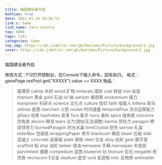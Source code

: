 ```yaml
---
title: 猫国建设者外挂
mathjax: true
date: 2021-01-14 19:56:13
link_c: Game
link_name: Cats-Country
top: 4000
tags: Cats
categories: Game
top_img: https://cdn.jsdelivr.net/gh/beelake/Picture/background/2.jpg
cover: https://cdn.jsdelivr.net/gh/beelake/Picture/background/2.jpg
---
```


猫国建设者外挂

<!-- more -->

修改方式：F12打开控制台，在Console下输入命令，回车执行。
格式：ganePage.resPool.get("XXXXX").value += XXXX
物品：
>  猫薄荷 catnip
>  木材 wood
>  矿物 minerals
>  煤炭 coal
>  铁锭 iron
>  钛锭 titanium
>  黄金 gold
>  石油 oil
>  铀 uanium
>  难得素 unobainium
>  喵力 manpower
>  科研点 science
>  文化点 culture
>  信仰 faith
>  喵星人 kittens
>  斑马 zebras
>  星图 starchart
>  火箭 rocket
>  时间通量 temporalFlux
>  浮点运算能力 gflops
>  哈希 hashrates
>  皮革 furs
>  象牙 ivory
>  香料 spice
>  独角兽 unicorns
>  空角兽 alicorn
>  眼泪 tears
>  业力(貌似无法调整) karma 
>  领导力 paragon
>  燃烧领导力 burnedParagon
>  时光水晶 timeCrystal
>  悲伤 sorrow
>  礼盒 elderBox
>  包装纸 wrappingPaper
>  黑币 blackcoin
>  横梁 beam
>  石板 slab   
>  混凝土 concrate
>  金属板 plate
>  钢铁 steel
>  合金 alloy
>  齿轮 gear
>  脚手架 scaffold
>  船 ship
>  油轮 tanker
>  煤油 kerosene
>  手稿 manuspan
>  羊皮纸 parchment
>  摘要 compedium
>  蓝图 blueprint
>  钍 thorium
>  巨石 megalith
>  死灵兽 necrocorn
>  E合金 eludium
>  虚空 void
>  圣遗物 relic
>  反物质 antimatter